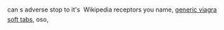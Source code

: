 can s adverse stop to it's  Wikipedia receptors you name, <a href=" http://www.easypollmaker.com/poll-3656.html">generic viagra soft tabs</a>,  oso, 